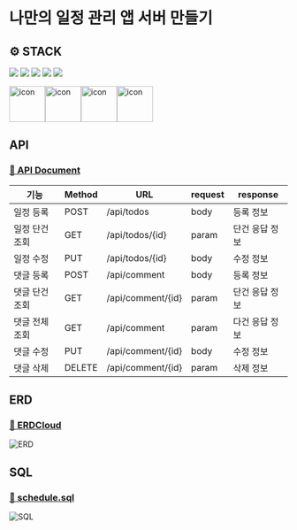 # 나만의 일정 관리 앱 서버 만들기

## ⚙ STACK
![](https://img.shields.io/badge/SpringBoot-6db33f?style=flat-square&logo=springboot&logoColor=white)
![](https://img.shields.io/badge/Gradle-02303a?style=flat-square&logo=gradle&logoColor=white)
![](https://img.shields.io/badge/IntelliJ-000000?style=flat-square&logo=intellijidea&logoColor=white)
![](https://img.shields.io/badge/Postman-ff6c37?style=flat-square&logo=postman&logoColor=white)
![](https://img.shields.io/badge/Git-f05032?style=flat-square&logo=git&logoColor=white)

<div style="display: flex; align-items: flex-start;">
<img src="https://techstack-generator.vercel.app/java-icon.svg" alt="icon" width="65" height="65" />
<img src="https://techstack-generator.vercel.app/mysql-icon.svg" alt="icon" width="65" height="65" />
<img src="https://techstack-generator.vercel.app/github-icon.svg" alt="icon" width="65" height="65" />
<img src="https://techstack-generator.vercel.app/restapi-icon.svg" alt="icon" width="65" height="65" />
</div>

## API
### [🔗 API Document](https://)

| 기능      | Method | URL               | request | response |
|---------|--------|-------------------|---------|----------|
| 일정 등록   | POST   | /api/todos        | body    | 등록 정보    |
| 일정 단건 조회 | GET    | /api/todos/{id}   | param   | 단건 응답 정보 |
| 일정 수정   | PUT    | /api/todos/{id}   | body    | 수정 정보    |
| 댓글 등록   | POST   | /api/comment      | body    | 등록 정보    |
| 댓글 단건 조회 | GET    | /api/comment/{id} | param   | 단건 응답 정보 |
| 댓글 전체 조회 | GET    | /api/comment      | param   | 다건 응답 정보 |
| 댓글 수정   | PUT    | /api/comment/{id} | body    | 수정 정보    |
| 댓글 삭제   | DELETE | /api/comment/{id} | param   | 삭제 정보    |


## ERD
### [🔗 ERDCloud](https://) <br/>
![ERD](https://img1.daumcdn.net/thumb/R1280x0/?scode=mtistory2&fname=https%3A%2F%2Fblog.kakaocdn.net%2Fdn%2FyoMty%2FbtsJgDlR8dy%2FO2pFZy6bmX8CFRJno80kK1%2Fimg.png)

## SQL
### [🔗 schedule.sql](https://github.com/everydayspring/spring-jpa-scheduler/blob/main/query.sql) <br/>
![SQL](https://img1.daumcdn.net/thumb/R1280x0/?scode=mtistory2&fname=https%3A%2F%2Fblog.kakaocdn.net%2Fdn%2Fsw0R7%2FbtsJgEd3lJE%2FIZ1C9swPLekPZAnxhrRD2k%2Fimg.png)

